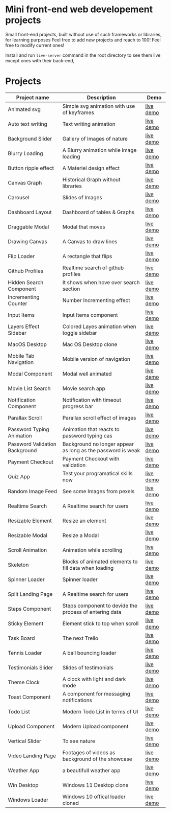 # Mini front-end web developement projects

Small front-end projects, built without use of such frameworks or libraries, for learning purposes
Feel free to add new projects and reach to 100!
Feel free to modify current ones!

Install and run `live-server` command in the root directory to see them live except ones with their back-end,


# Projects
|Project name | Description  | Demo |
--- | --- | ---|
|Animated svg|Simple svg animation with use of keyframes|[live demo](https://50-mini-projects-xi.vercel.app/animated-svg)|
|Auto text writing|Text writing animation|[live demo](https://50-mini-projects-xi.vercel.app/auto-text-writing)|
|Background Slider|Gallery of Images of nature|[live demo](https://50-mini-projects-xi.vercel.app/background-slider)|
|Blurry Loading|A Blurry animation while image loading|[live demo](https://50-mini-projects-xi.vercel.app/blurry-loading)|
|Button ripple effect|A Materiel design effect|[live demo](https://50-mini-projects-xi.vercel.app/button-ripple-effect)|
|Canvas Graph|Historical Graph without libraries|[live demo](https://50-mini-projects-xi.vercel.app/canvas-graph)|
|Carousel|Slides of Images|[live demo](https://50-mini-projects-xi.vercel.app/carousel)|
|Dashboard Layout|Dashboard of tables & Graphs|[live demo](https://50-mini-projects-xi.vercel.app/dashboard-layout)|
|Draggable Modal|Modal that moves|[live demo](https://50-mini-projects-xi.vercel.app/draggable-modal)|
|Drawing Canvas|A Canvas to draw lines|[live demo](https://50-mini-projects-xi.vercel.app/drawing-canvas)|
|Flip Loader|A rectangle that flips|[live demo](https://50-mini-projects-xi.vercel.app/flip-loader)|
|Github Profiles|Realtime search of github profiles|[live demo](https://50-mini-projects-xi.vercel.app/github-profiles)|
|Hidden Search Component|It shows when hove over search section|[live demo](https://50-mini-projects-xi.vercel.app/hidden-search-component)|
|Incrementing Counter|Number Incrementing effect|[live demo](https://50-mini-projects-xi.vercel.app/incrementing-counter)|
|Input Items|Input Items component|[live demo](https://50-mini-projects-xi.vercel.app/input-items)|
|Layers Effect Sidebar|Colored Layes animation when toggle sidebar|[live demo](https://50-mini-projects-xi.vercel.app/layers-effect-sidebar)|
|MacOS Desktop|Mac OS Desktop clone|[live demo](https://50-mini-projects-xi.vercel.app/macos-desktop)|
|Mobile Tab Navigation|Mobile version of navigation|[live demo](https://50-mini-projects-xi.vercel.app/mobile-tab-navigation)|
|Modal Component|Modal well animated|[live demo](https://50-mini-projects-xi.vercel.app/modal-component)|
|Movie List Search|Movie search app|[live demo](https://50-mini-projects-xi.vercel.app/movie-list-search)|
|Notification Component|Notification with timeout progress bar|[live demo](https://50-mini-projects-xi.vercel.app/notification-component)|
|Parallax Scroll|Parallax scroll effect of images|[live demo](https://50-mini-projects-xi.vercel.app/parallax-scroll)|
|Password Typing Animation|Animation that reacts to password typing cas|[live demo](https://50-mini-projects-xi.vercel.app/password-typing-animation)|
|Password Validation Background|Background no longer appear as long as the password is weak|[live demo](https://50-mini-projects-xi.vercel.app/password-validation-background)|
|Payment Checkout|Payment Checkout with validation|[live demo](https://50-mini-projects-xi.vercel.app/payment-checkout)|
|Quiz App|Test your programatical skills now|[live demo](https://50-mini-projects-xi.vercel.app/quiz-app)|
|Random Image Feed|See some Images from pexels|[live demo](https://50-mini-projects-xi.vercel.app/random-image-feed)|
|Realtime Search|A Realtime search for users|[live demo](https://50-mini-projects-xi.vercel.app/realtime-search)|
|Resizable Element|Resize an element|[live demo](https://50-mini-projects-xi.vercel.app/resizable-element)|
|Resizable Modal|Resize a Modal|[live demo](https://50-mini-projects-xi.vercel.app/resizable-modal)|
|Scroll Animation|Animation while scrolling|[live demo](https://50-mini-projects-xi.vercel.app/scroll-animation)|
|Skeleton|Blocks of animated elements to fill data when loading|[live demo](https://50-mini-projects-xi.vercel.app/skeleton)|
|Spinner Loader|Spinner loader|[live demo](https://50-mini-projects-xi.vercel.app/spinner-loader)|
|Split Landing Page|A Realtime search for users|[live demo](https://50-mini-projects-xi.vercel.app/split-landingpage)|
|Steps Component|Steps component to devide the process of entering data|[live demo](https://50-mini-projects-xi.vercel.app/steps-component)|
|Sticky Element|Element stick to top when scroll|[live demo](https://50-mini-projects-xi.vercel.app/sticky-element)|
|Task Board|The next Trello|[live demo](https://50-mini-projects-xi.vercel.app/task-board)|
|Tennis Loader|A ball bouncing loader|[live demo](https://50-mini-projects-xi.vercel.app/tennis-loader)|
|Testimonials Slider|Slides of testimonials|[live demo](https://50-mini-projects-xi.vercel.app/testimonials-slider)|
|Theme Clock|A clock with light and dark mode|[live demo](https://50-mini-projects-xi.vercel.app/theme-clock)|
|Toast Component|A component for messaging notifications|[live demo](https://50-mini-projects-xi.vercel.app/toast-component)|
|Todo List|Modern Todo List in terms of UI|[live demo](https://50-mini-projects-xi.vercel.app/todo-list)|
|Upload Component|Modern Upload component|[live demo](https://50-mini-projects-xi.vercel.app/upload-component)|
|Vertical Slider|To see nature|[live demo](https://50-mini-projects-xi.vercel.app/vertical-slider)|
|Video Landing Page|Footages of videos as background of the showcase|[live demo](https://50-mini-projects-xi.vercel.app/video-landingpage)|
|Weather App|a beautifull weather app|[live demo](https://50-mini-projects-xi.vercel.app/weather-app)|
|Win Desktop|Windows 11 Desktop clone|[live demo](https://50-mini-projects-xi.vercel.app/win-desktop)|
|Windows Loader|Windows 10 offical loader cloned|[live demo](https://50-mini-projects-xi.vercel.app/windows-loader)|
